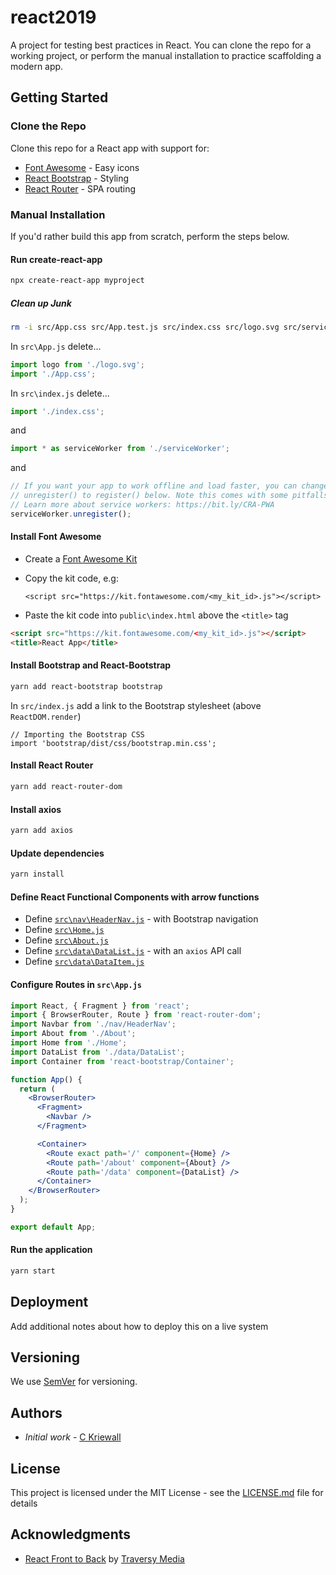 # react2019

A project for testing best practices in React. You can clone the repo for a working project, or perform the manual installation to practice scaffolding a modern app.

## Getting Started

### Clone the Repo

Clone this repo for a React app with support for:

- [Font Awesome](https://fontawesome.com) - Easy icons
- [React Bootstrap](https://react-bootstrap.github.io/) - Styling
- [React Router](https://reacttraining.com/react-router/) - SPA routing

### Manual Installation

If you'd rather build this app from scratch, perform the steps below.

#### Run create-react-app

```bash
npx create-react-app myproject
```

##### Clean up Junk

```bash
rm -i src/App.css src/App.test.js src/index.css src/logo.svg src/serviceworker.js
```

In `src\App.js` delete...

```javascript
import logo from './logo.svg';
import './App.css';
```

In `src\index.js` delete...

```javascript
import './index.css';
```

and

```javascript
import * as serviceWorker from './serviceWorker';
```

and

```javascript
// If you want your app to work offline and load faster, you can change
// unregister() to register() below. Note this comes with some pitfalls.
// Learn more about service workers: https://bit.ly/CRA-PWA
serviceWorker.unregister();
```

#### Install Font Awesome

- Create a [Font Awesome Kit](https://fontawesome.com/start)
- Copy the kit code, e.g:

  `<script src="https://kit.fontawesome.com/<my_kit_id>.js"></script>`

- Paste the kit code into `public\index.html` above the `<title>` tag

```html
<script src="https://kit.fontawesome.com/<my_kit_id>.js"></script>
<title>React App</title>
```

#### Install Bootstrap and React-Bootstrap

```bash
yarn add react-bootstrap bootstrap
```

In `src/index.js` add a link to the Bootstrap stylesheet (above `ReactDOM.render`)

```
// Importing the Bootstrap CSS
import 'bootstrap/dist/css/bootstrap.min.css';
```

#### Install React Router

```bash
yarn add react-router-dom
```

#### Install axios

```bash
yarn add axios
```

#### Update dependencies

```bash
yarn install
```

#### Define React Functional Components with arrow functions

- Define [`src\nav\HeaderNav.js`](https://github.com/ckriewall/react2019/blob/master/src/nav/HeaderNav.js) - with Bootstrap navigation
- Define [`src\Home.js`](https://github.com/ckriewall/react2019/blob/master/src/Home.js)
- Define [`src\About.js`](https://github.com/ckriewall/react2019/blob/master/src/About.js)
- Define [`src\data\DataList.js`](https://github.com/ckriewall/react2019/blob/master/src/data/DataList.js) - with an `axios` API call
- Define [`src\data\DataItem.js`](https://github.com/ckriewall/react2019/blob/master/src/data/DataItem.js)

#### Configure Routes in `src\App.js`

```jsx
import React, { Fragment } from 'react';
import { BrowserRouter, Route } from 'react-router-dom';
import Navbar from './nav/HeaderNav';
import About from './About';
import Home from './Home';
import DataList from './data/DataList';
import Container from 'react-bootstrap/Container';

function App() {
  return (
    <BrowserRouter>
      <Fragment>
        <Navbar />
      </Fragment>

      <Container>
        <Route exact path='/' component={Home} />
        <Route path='/about' component={About} />
        <Route path='/data' component={DataList} />
      </Container>
    </BrowserRouter>
  );
}

export default App;
```

#### Run the application

```bash
yarn start
```

## Deployment

Add additional notes about how to deploy this on a live system

## Versioning

We use [SemVer](http://semver.org/) for versioning.

## Authors

- _Initial work_ - [C Kriewall](https://github.com/ckriewall)

## License

This project is licensed under the MIT License - see the [LICENSE.md](LICENSE.md) file for details

## Acknowledgments

- [React Front to Back](https://www.udemy.com/modern-react-front-to-back/) by [Traversy Media](https://www.traversymedia.com/)
